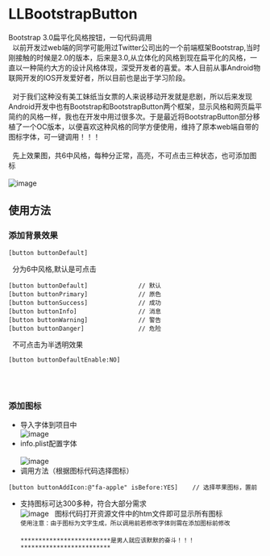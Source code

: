 # LLBootstrapButton
Bootstrap 3.0扁平化风格按钮，一句代码调用<br>
&nbsp;&nbsp;以前开发过web端的同学可能用过Twitter公司出的一个前端框架Bootstrap,当时刚接触的时候是2.0的版本，后来是3.0,从立体化的风格到现在扁平化的风格，一直以一种简约大方的设计风格体现，深受开发者的喜爱。本人目前从事Android物联网开发的IOS开发爱好者，所以目前也是出于学习阶段。<br><br>
&nbsp;&nbsp;对于我们这种没有美工妹纸当女票的人来说移动开发就是悲剧，所以后来发现Android开发中也有Bootstrap和BootstrapButton两个框架，显示风格和网页扁平简约的风格一样，我也在开发中用过很多次。于是最近将BootstrapButton部分移植了一个OC版本，以便喜欢这种风格的同学方便使用，维持了原本web端自带的图标字体，可一键调用！！！<br><br>
&nbsp;&nbsp;先上效果图，共6中风格，每种分正常，高亮，不可点击三种状态，也可添加图标<br><br>
   ![image](https://github.com/lilei644/LLBootstrapButton/blob/master/Img/LLBootstrapButton.png)
## 使用方法
### 添加背景效果
```
[button buttonDefault]
```
&nbsp;&nbsp;分为6中风格,默认是可点击<br>
```
[button buttonDefault]              // 默认
[button buttonPrimary]              // 原色
[button buttonSuccess]              // 成功
[button buttonInfo]                 // 消息
[button buttonWarning]              // 警告
[button buttonDanger]               // 危险
```
&nbsp;&nbsp;不可点击为半透明效果<br>
```
[button buttonDefaultEnable:NO]
```
<br><br>
### 添加图标
* 导入字体到项目中<br>
   ![image](https://github.com/lilei644/LLBootstrapButton/blob/master/Img/addfont.png)
* info.plist配置字体<br>  
   ![image](https://github.com/lilei644/LLBootstrapButton/blob/master/Img/add_font2.png)
* 调用方法（根据图标代码选择图标）<br>
```
[button buttonAddIcon:@"fa-apple" isBefore:YES]    // 选择苹果图标，置前
```
* 支持图标可达300多种，符合大部分需求<br>
   ![image](https://github.com/lilei644/LLBootstrapButton/blob/master/Img/fontIcon.png)
&nbsp;&nbsp;图标代码打开资源文件中的htm文件即可显示所有图标<br>
`使用注意：由于图标为文字生成，所以调用前若修改字体则需在添加图标前修改`
<br><br>
`*************************是男人就应该默默的奋斗！！！*************************`
<br>
